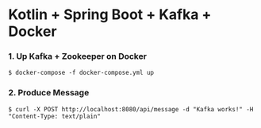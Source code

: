 # Kotlin + Spring Boot + Kafka + Docker

### 1. Up Kafka + Zookeeper on Docker
`$ docker-compose -f docker-compose.yml up`

### 2. Produce Message
`$ curl -X POST http://localhost:8080/api/message -d "Kafka works!" -H "Content-Type: text/plain"`
